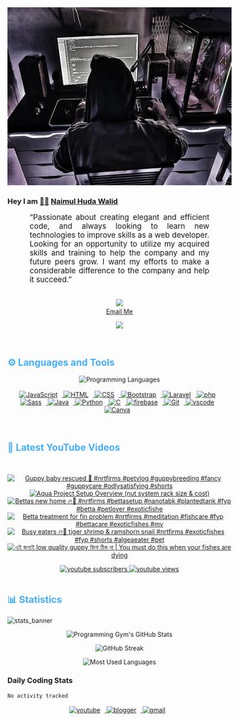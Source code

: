 <!-- ![github_cover_banner](https://www.digitalsolutionservices.com/img/services/web%20development.gif)-->

<div align="center" style="display:block;">
    <img height="400px" width="100%" alt="github cover banner" src="https://raw.githubusercontent.com/NaimulHudaWalid/NaimulHudaWalid/main/272276268_3114779035434264_920860974401480824_n.jpg"/> 
</div>

### Hey I am [👨🏻‍][facebook] [Naimul Huda Walid][youtube]



<p align:"center" style="text-align: justify; margin: 0 50px; font-size: 17px;" >
   “Passionate about creating elegant and efficient code, and always looking to learn new technologies to improve skills as a web developer. Looking for an opportunity to utilize my acquired skills and training to help the company and my future peers grow. I want my efforts to make a considerable difference to the company and help it succeed.”
<br>
<br>
<div align="center">

![](https://visitor-badge.glitch.me/badge?page_id=NaimulHudaWalid)
    <br />
[Email Me](mailto:dev.naimulhuda@gmail.com)
</div>
</p>
<!-- Typing SVG by DenverCoder1 - https://github.com/DenverCoder1/readme-typing-svg -->
<p align="center">
<!--   <a href="https://github.com/DenverCoder1/readme-typing-svg"> -->
    <img src="https://readme-typing-svg.herokuapp.com?color=E22FE4&width=380&height=45&lines=Open-Source+Enthusiast;Learning+In+Public;Empowering+Others;Nice+To+Meet+You+...&center=true"></a>

</p>
<br>
<!-- Languages and Tools -->

<h2 style="color: #44AEFB">⚙️ Languages and Tools</h2>
<div align="center" style="display:block;">
    <img width="100px" alt="Programming Languages" src="https://user-images.githubusercontent.com/78341798/194531121-47b0119a-ce00-439d-b586-125f86acb098.png"/> 
</div>
<br>   
<!-- Icons Resources -->
<!-- https://devicon.dev/ -->
<!-- https://cdn.jsdelivr.net/npm/simple-icons@v3/icons/ -->
<div align="center">
  <a href="https://developer.mozilla.org/en-US/docs/Web/JavaScript" target="_blank" rel="noreferrer">
      <img  alt="JavaScript" height="50px" style="padding-right:10px;" src="https://cdn.jsdelivr.net/gh/devicons/devicon/icons/javascript/javascript-plain.svg"/>
  </a>
  
 
  <a href="https://developer.mozilla.org/en-US/docs/Web/HTML" target="_blank" rel="noreferrer">
      <img  alt="HTML" height="50px" style="padding-right:10px;" src="https://cdn.jsdelivr.net/gh/devicons/devicon/icons/html5/html5-original.svg"/>
  </a>
  <a href="https://developer.mozilla.org/en-US/docs/Web/CSS" target="_blank" rel="noreferrer">
      <img  alt="CSS" height="50px" style="padding-right:10px;" src="https://cdn.jsdelivr.net/gh/devicons/devicon/icons/css3/css3-original.svg"/>
  </a>
  <a href="https://getbootstrap.com/" target="_blank" rel="noreferrer">
      <img  alt="Bootstrap" height="50px" style="padding-right:10px;" src="https://cdn.jsdelivr.net/gh/devicons/devicon/icons/bootstrap/bootstrap-original.svg"/>
  </a> 
  <a href="https://laravel.com/" target="_blank" rel="noreferrer">
      <img  alt="Laravel" height="50px" style="padding-right:10px;" src="https://cdn.jsdelivr.net/gh/devicons/devicon/icons/laravel/laravel-plain.svg"/>
  </a>
  <a href="https://www.php.net/" target="_blank" rel="noreferrer">
      <img  alt="php" height="50px" style="padding-right:10px;" src="https://cdn.jsdelivr.net/gh/devicons/devicon/icons/php/php-original.svg"/>
  </a>
  <a href="https://sass-lang.com/" target="_blank" rel="noreferrer">
      <img  alt="Sass" height="50px" style="padding-right:10px;" src="https://cdn.jsdelivr.net/gh/devicons/devicon/icons/sass/sass-original.svg"/>
  </a>
  <a href="https://www.java.com/en/" target="_blank" rel="noreferrer">
      <img  alt="Java" height="50px" style="padding-right:10px;" src="https://cdn.jsdelivr.net/gh/devicons/devicon/icons/java/java-original.svg"/>
  </a>    
  <a href="https://www.python.org/" target="_blank" rel="noreferrer">
      <img  alt="Python" height="50px" style="padding-right:10px;" src="https://cdn.jsdelivr.net/gh/devicons/devicon/icons/python/python-original.svg"/>
  </a>
  <a href="https://www.cprogramming.com/" target="_blank" rel="noreferrer">
      <img  alt="C" height="50px" style="padding-right:10px;" src="https://cdn.jsdelivr.net/gh/devicons/devicon/icons/c/c-original.svg"/>
  </a>
  
  <a href="https://firebase.google.com/" target="_blank" rel="noreferrer">
      <img  alt="firebase" height="50px" style="padding-right:10px;" src="https://cdn.jsdelivr.net/gh/devicons/devicon/icons/firebase/firebase-plain.svg"/>
  </a>
 
  <a href="https://git-scm.com/" target="_blank" rel="noreferrer">
      <img  alt="Git" height="50px" style="padding-right:10px;" src="https://cdn.jsdelivr.net/gh/devicons/devicon/icons/git/git-original.svg"/>
  </a>
  
  <a href="https://code.visualstudio.com/" target="_blank" rel="noreferrer">
      <img  alt="vscode" height="50px" style="padding-right:10px;"src="https://cdn.jsdelivr.net/gh/devicons/devicon/icons/vscode/vscode-original.svg"/>
  </a>
  <a href="https://www.canva.com/" target="_blank" rel="noreferrer">
      <img  alt="Canva" height="50px" style="padding-right:10px;" src="https://cdn.jsdelivr.net/gh/devicons/devicon/icons/canva/canva-original.svg"/> 
  </a>
</div>
<br>
<br>

<!-- Latest YouTube Videos -->

<h2 style="color: #44AEFB">🎦 Latest YouTube Videos</h2>
<br />

<!-- Resource/Reference: https://github.com/DenverCoder1/github-readme-youtube-cards -->
<div class="youtube videos cards" align="center">

<!-- BEGIN YOUTUBE-CARDS -->
[![Guppy baby rescued 🖤 #nrtfirms #petvlog #guppybreeding #fancy #guppycare #odlysatisfying #shorts](https://ytcards.demolab.com/?id=AoeJCUHlUYA&title=Guppy+baby+rescued+%F0%9F%96%A4+%23nrtfirms+%23petvlog+%23guppybreeding+%23fancy+%23guppycare+%23odlysatisfying+%23shorts&lang=en&timestamp=1708385109&background_color=%230d1117&title_color=%23ffffff&stats_color=%23dedede&max_title_lines=1&width=250&border_radius=5 "Guppy baby rescued 🖤 #nrtfirms #petvlog #guppybreeding #fancy #guppycare #odlysatisfying #shorts")](https://www.youtube.com/watch?v=AoeJCUHlUYA)
[![Aqua Project Setup Overview (nut system rack size & cost)](https://ytcards.demolab.com/?id=bUcVXQeg4W8&title=Aqua+Project+Setup+Overview+%28nut+system+rack+size+%26+cost%29&lang=en&timestamp=1708377652&background_color=%230d1117&title_color=%23ffffff&stats_color=%23dedede&max_title_lines=1&width=250&border_radius=5 "Aqua Project Setup Overview (nut system rack size & cost)")](https://www.youtube.com/watch?v=bUcVXQeg4W8)
[![Bettas new home 🔥🖤 #nrtfirms #bettasetup #nanotabk #plantedtank #fyp #betta #petlover #exoticfishe](https://ytcards.demolab.com/?id=I2xeamYxs3s&title=Bettas+new+home+%F0%9F%94%A5%F0%9F%96%A4+%23nrtfirms+%23bettasetup+%23nanotabk+%23plantedtank+%23fyp+%23betta+%23petlover+%23exoticfishe&lang=en&timestamp=1708346997&background_color=%230d1117&title_color=%23ffffff&stats_color=%23dedede&max_title_lines=1&width=250&border_radius=5 "Bettas new home 🔥🖤 #nrtfirms #bettasetup #nanotabk #plantedtank #fyp #betta #petlover #exoticfishe")](https://www.youtube.com/watch?v=I2xeamYxs3s)
[![Betta treatment for fin problem #nrtfirms #meditation #fishcare #fyp #bettacare #exoticfishes #mv](https://ytcards.demolab.com/?id=-yM9aNLDTx4&title=Betta+treatment+for+fin+problem+%23nrtfirms+%23meditation+%23fishcare+%23fyp+%23bettacare+%23exoticfishes+%23mv&lang=en&timestamp=1708330941&background_color=%230d1117&title_color=%23ffffff&stats_color=%23dedede&max_title_lines=1&width=250&border_radius=5 "Betta treatment for fin problem #nrtfirms #meditation #fishcare #fyp #bettacare #exoticfishes #mv")](https://www.youtube.com/watch?v=-yM9aNLDTx4)
[![Busy eaters 🔥🖤 tiger shrimp & ramshorn snail #nrtfirms #exoticfishes #fyp #shorts #algeaeater #pet](https://ytcards.demolab.com/?id=7jZMJByv4II&title=Busy+eaters+%F0%9F%94%A5%F0%9F%96%A4+tiger+shrimp+%26+ramshorn+snail+%23nrtfirms+%23exoticfishes+%23fyp+%23shorts+%23algeaeater+%23pet&lang=en&timestamp=1708317935&background_color=%230d1117&title_color=%23ffffff&stats_color=%23dedede&max_title_lines=1&width=250&border_radius=5 "Busy eaters 🔥🖤 tiger shrimp & ramshorn snail #nrtfirms #exoticfishes #fyp #shorts #algeaeater #pet")](https://www.youtube.com/watch?v=7jZMJByv4II)
[![এই জন্যই low quality guppy কিনা ঠিক না  | You must do this when your fishes are dying](https://ytcards.demolab.com/?id=ZBhmOfRONXI&title=%E0%A6%8F%E0%A6%87+%E0%A6%9C%E0%A6%A8%E0%A7%8D%E0%A6%AF%E0%A6%87+low+quality+guppy+%E0%A6%95%E0%A6%BF%E0%A6%A8%E0%A6%BE+%E0%A6%A0%E0%A6%BF%E0%A6%95+%E0%A6%A8%E0%A6%BE++%7C+You+must+do+this+when+your+fishes+are+dying&lang=en&timestamp=1708281807&background_color=%230d1117&title_color=%23ffffff&stats_color=%23dedede&max_title_lines=1&width=250&border_radius=5 "এই জন্যই low quality guppy কিনা ঠিক না  | You must do this when your fishes are dying")](https://www.youtube.com/watch?v=ZBhmOfRONXI)
<!-- END YOUTUBE-CARDS -->
</div>

<!-- Begin Youtube Buttons -->
<!-- Resource/Reference:  https://github.com/DenverCoder1/custom-icon-badges -->
<div class="youtube buttons" align="center">
    <a href="https://www.youtube.com/channel/UCa3YaFwzSII0kKg3Nads2dQ"  target="_blank">
        <img alt="youtube subscribers" src="https://img.shields.io/youtube/channel/subscribers/UCa3YaFwzSII0kKg3Nads2dQ?logo=youtube&logoColor=red&style=for-the-badge"/>
    </a> 
    <a href="https://www.youtube.com/channel/UCa3YaFwzSII0kKg3Nads2dQ"  target="_blank">
        <img alt="youtube views" src="https://custom-icon-badges.demolab.com/youtube/channel/views/UCa3YaFwzSII0kKg3Nads2dQ?color=%23E05D44&logo=eye&logoColor=white&style=for-the-badge&labelColor=#555555"/>
    </a> 
</div>
<br>
<!-- End Youtube Buttons -->

<!-- Statistics -->

<h2 style="color: #44AEFB">📊 Statistics</h2>

![stats_banner](https://user-images.githubusercontent.com/78341798/194534778-d662496c-ae00-4e8d-ae9b-b90912054e7f.gif)

<!-- Begin Stats Cards -->
<!-- Resources:  -->
<!-- Github & Languages Stats: https://github.com/naimul15-12090/github-readme-stats --> 
<!-- Streak Stats: https://github.com/denvercoder1/github-readme-streak-stats -->
<!-- Change the value after ?username= to your GitHub username. -->
<div class="stats" align="center">

![Programming Gym's GitHub Stats](https://github-readme-stats.vercel.app/api?username=NaimulHudaWalid&hide=stars&count_private=true&show_icons=true&theme=algolia&border_radius=20)

![GitHub Streak](https://streak-stats.demolab.com?user=NaimulHudaWalid&count_private=true&theme=algolia&border_radius=22)

![Most Used Languages](https://github-readme-stats.vercel.app/api/top-langs/?username=NaimulHudaWalid&langs_count=8&layout=compact&show_icons=true&theme=algolia&border_radius=20)
    
<!-- ![Top Langs](https://github-readme-stats.vercel.app/api/top-langs/?username=naimul15-12090&langs_count=8) -->
<!-- [![Top Langs](https://github-readme-stats.vercel.app/api/top-langs/?username=naimul15-12090&layout=compact)](https://github.com/anuraghazra/github-readme-stats)
 -->
    
</div>
<!--  End Stats Cards -->



### Daily Coding Stats
<!--START_SECTION:waka-->

```txt
No activity tracked
```

<!--END_SECTION:waka-->
<!-- Begin Footer -->
<!-- Icons Resources -->
<!-- https://devicon.dev/ -->
<div class="footer" align="center" style="margin:15px;">
    <a href="https://www.youtube.com/channel/UCa3YaFwzSII0kKg3Nads2dQ" target="_blank">
        <img  style="margin:0 10px 10px 0;" src="https://user-images.githubusercontent.com/78341798/194531650-698ef1b1-9cbd-4b4f-96ef-5a2ec4b5d7e6.svg" alt="youtube" width="40px"/>
    </a>
    <a href="https://www.linkedin.com/in/naimulhudawalid/" target="_blank">
        <img style="margin:0 10px 10px 0;" src="https://user-images.githubusercontent.com/78341798/194531458-b5dfeb1b-bad5-4dfa-909a-2e402262db9a.svg" alt="blogger" width="40px"/>
    </a>
    <a href="mailto:dev.naimulhuda@gmail.com" target="_blank">
        <img style="margin:0 10px 10px 0;" src="https://user-images.githubusercontent.com/78341798/194531383-ddb2b774-5bb9-491c-b601-4a4a7d9792fb.svg" alt="gmail" width="40px"/>
    </a>
</div>
<!-- End Footer -->

[youtube]: https://www.youtube.com/channel/UCa3YaFwzSII0kKg3Nads2dQ
[facebook]: https://www.facebook.com/profile.php?id=100007065945838

